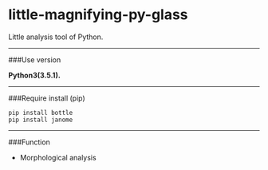 # little-magnifying-py-glass
Little analysis tool of Python.

-------
###Use version

**Python3(3.5.1).**

-------
###Require install (pip)	pip install bottle	pip install janome
	
-------
###Function
* Morphological analysis